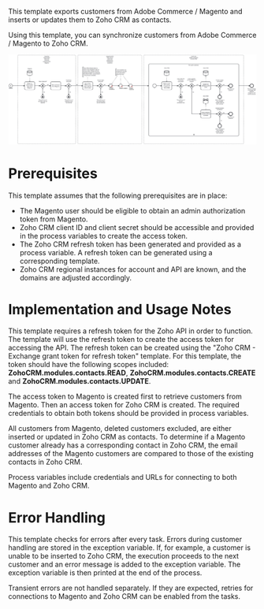 This template exports customers from Adobe Commerce / Magento and inserts or updates them to Zoho CRM as contacts.

Using this template, you can synchronize customers from Adobe Commerce / Magento to Zoho CRM.

![Template](assets/Adobe_Commerce___Magento_to_Zoho_CRM_-_Customers.svg)

# Prerequisites

This template assumes that the following prerequisites are in place:

- The Magento user should be eligible to obtain an admin authorization token from Magento.
- Zoho CRM client ID and client secret should be accessible and provided in the process variables to create the access token.
- The Zoho CRM refresh token has been generated and provided as a process variable. A refresh token can be generated using a corresponding template.
- Zoho CRM regional instances for account and API are known, and the domains are adjusted accordingly.

# Implementation and Usage Notes

This template requires a refresh token for the Zoho API in order to function. The template will use the refresh token to create the access token for accessing the API. The refresh token can be created using the "Zoho CRM - Exchange grant token for refresh token" template. For this template, the token should have the following scopes included: **ZohoCRM.modules.contacts.READ**, **ZohoCRM.modules.contacts.CREATE** and **ZohoCRM.modules.contacts.UPDATE**.

The access token to Magento is created first to retrieve customers from Magento. Then an access token for Zoho CRM is created. The required credentials to obtain both tokens should be provided in process variables.

All customers from Magento, deleted customers excluded, are either inserted or updated in Zoho CRM as contacts. To determine if a Magento customer already has a corresponding contact in Zoho CRM, the email addresses of the Magento customers are compared to those of the existing contacts in Zoho CRM.

Process variables include credentials and URLs for connecting to both Magento and Zoho CRM.

# Error Handling

This template checks for errors after every task. Errors during customer handling are stored in the exception variable. If, for example, a customer is unable to be inserted to Zoho CRM, the execution proceeds to the next customer and an error message is added to the exception variable. The exception variable is then printed at the end of the process.

Transient errors are not handled separately. If they are expected, retries for connections to Magento and Zoho CRM can be enabled from the tasks.